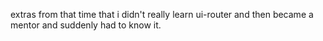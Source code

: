 extras from that time that i didn't really learn ui-router and then
became a mentor and suddenly had to know it.


